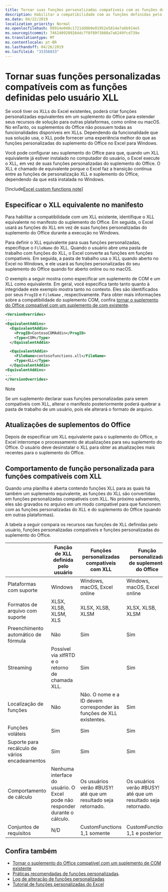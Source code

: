 ```yaml
---
title: Tornar suas funções personalizadas compatíveis com as funções definidas pelo usuário XLL
description: Habilitar a compatibilidade com as funções definidas pelo usuário do Excel XLL que possuem funcionalidade equivalente às suas funções personalizadas
ms.date: 04/22/2019
localization_priority: Normal
ms.openlocfilehash: 09914e040c1721dd8b9e91952e5814e7a6b914e5
ms.sourcegitcommit: 7462409209264dc7f8f89f3808a7a6249fcd739e
ms.translationtype: MT
ms.contentlocale: pt-BR
ms.lasthandoff: 04/26/2019
ms.locfileid: "33356833"
---
```

# <a name="make-your-custom-functions-compatible-with-xll-user-defined-functions"></a>Tornar suas funções personalizadas compatíveis com as funções definidas pelo usuário XLL

Se você tiver os XLLs do Excel existentes, poderá criar funções personalizadas equivalentes em um suplemento do Office para estender seus recursos de solução para outras plataformas, como online ou macOS. No enTanto, os suplementos do Office não possuem todas as funcionalidades disponíveis em XLLs. Dependendo da funcionalidade que sua solução usa, o XLL pode fornecer uma experiência melhor do que as funções personalizadas do suplemento do Office no Excel para Windows.

Você pode configurar seu suplemento do Office para que, quando um XLL equivalente já estiver instalado no computador do usuário, o Excel execute o XLL, em vez de suas funções personalizadas do suplemento do Office. O XLL é chamado de equivalente porque o Excel faz a transição contínua entre as funções de personalização XLL e suplemento do Office, dependendo da que está instalada no Windows.

[!include[Excel custom functions note](../includes/excel-custom-functions-note.md)]

## <a name="specify-equivalent-xll-in-the-manifest"></a>Especificar o XLL equivalente no manifesto

Para habilitar a compatibilidade com um XLL existente, identifique o XLL equivalente no manifesto do suplemento do Office. Em seguida, o Excel usará as funções do XLL em vez de suas funções personalizadas do suplemento do Office durante a execução no Windows.

Para definir o XLL equivalente para suas funções personalizadas, especifique o `FileName` do XLL. Quando o usuário abre uma pasta de trabalho com funções do XLL, o Excel converte as funções em funções compatíveis. Em seguida, a pasta de trabalho usa o XLL quando aberto no Excel no Windows, e ele usará as funções personalizadas do seu suplemento do Office quando for aberto online ou no macOS.

O exemplo a seguir mostra como especificar um suplemento de COM e um XLL como equivalente. Em geral, você especifica tanto tanto quanto à integridade este exemplo mostra tanto no contexto. Eles são identificados por seus `ProgID` e `FileName` , respectivamente. Para obter mais informações sobre a compatibilidade do suplemento COM, confira [tornar o suplemento do Office compatível com um suplemento de com existente](../develop/make-office-add-in-compatible-with-existing-com-add-in.md).

```xml
<VersionOverrides>
...
<EquivalentAddins>
  <EquivalentAddin>
    <ProgID>ContosoCOMAddin</ProgID>
    <Type>COM</Type>
  </EquivalentAddin>

  <EquivalentAddin>
    <FileName>contosofunctions.xll</FileName>
    <Type>XLL</Type>
  </EquivalentAddin>
<EquivalentAddins>
...
</VersionOverrides>
```

> [!NOTE]
> Se um suplemento declarar suas funções personalizadas para serem compatíveis com XLL, alterar o manifesto posteriormente poderá quebrar a pasta de trabalho de um usuário, pois ele alterará o formato de arquivo.

## <a name="office-add-in-updates"></a>Atualizações de suplementos do Office

Depois de especificar um XLL equivalente para o suplemento do Office, o Excel interrompe o processamento de atualizações para seu suplemento do Office. O usuário deve desinstalar o XLL para obter as atualizações mais recentes para o suplemento do Office.

## <a name="custom-function-behavior-for-xll-compatible-functions"></a>Comportamento de função personalizada para funções compatíveis com XLL

Quando uma planilha é aberta contendo funções XLL para as quais há também um suplemento equivalente, as funções do XLL são convertidas em funções personalizadas compatíveis com XLL. No próximo salvamento, eles são gravados no arquivo em um modo compatível para que funcionem com as funções personalizadas do XLL e do suplemento do Office (quando em outras plataformas).

A tabela a seguir compara os recursos nas funções de XLL definidas pelo usuário, funções personalizadas compatíveis e funções personalizadas do suplemento do Office.

|         |Função de XLL definida pelo usuário |Funções personalizadas compatíveis com XLL |Função personalizada de suplemento do Office |
|---------|---------|---------|---------|
| Plataformas com suporte | Windows | Windows, macOS, Excel online | Windows, macOS, Excel online |
| Formatos de arquivo com suporte | XLSX, XLSB, XLSM, XLS | XLSX, XLSB, XLSM | XLSX, XLSB, XLSM |
| Preenchimento automático de fórmula | Não | Sim | Sim |
| Streaming | Possível via xlfRTD e o retorno de chamada XLL. | Sim | Sim |
| Localização de funções | Não | Não. O nome e a ID devem corresponder às funções de XLL existentes. | Sim |
| Funções voláteis | Sim | Sim | Sim |
| Suporte para recálculo de vários encadeamentos | Sim | Sim | Sim |
| Comportamento de cálculo | Nenhuma interface do usuário. O Excel pode não responder durante o cálculo. | Os usuários verão #BUSY! até que um resultado seja retornado. | Os usuários verão #BUSY! até que um resultado seja retornado. |
| Conjuntos de requisitos | N/D | CustomFunctions 1,1 somente | CustomFunctions 1,1 e posterior |

## <a name="see-also"></a>Confira também

- [Tornar o suplemento do Office compatível com um suplemento de COM existente](../develop/make-office-add-in-compatible-with-existing-com-add-in.md)
- [Práticas recomendadas de funções personalizadas](custom-functions-best-practices.md).
- [Log de alteração de funções personalizadas](custom-functions-changelog.md)
- [Tutorial de funções personalizadas do Excel](../tutorials/excel-tutorial-create-custom-functions.md)